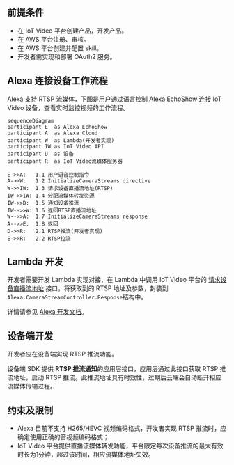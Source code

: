 
##  前提条件

* 在 IoT Video 平台创建产品，开发产品。
* 在 AWS 平台注册、审核。
* 在 AWS 平台创建并配置 skill。
* 开发者需实现和部署 OAuth2 服务。

## Alexa 连接设备工作流程

Alexa 支持 RTSP 流媒体，下图是用户通过语言控制 Alexa EchoShow 连接 IoT Video 设备，查看实时监控视频的工作流程。

```
sequenceDiagram
participant E  as Alexa EchoShow
participant A  as Alexa Cloud
participant W  as Lambda(开发者实现)
participant IW as IoT Video API
participant D  as 设备
participant R  as IoT Video流媒体服务器

E->>A:   1.1 用户语音控制指令
A->>W:   1.2 InitializeCameraStreams directive
W->>IW:  1.3 请求设备直播流地址(RTSP)
IW->>IW: 1.4 分配流媒体转发资源
IW->>D:  1.5 通知设备推流
IW-->>W: 1.6 返回RTSP直播流地址
W-->>A:  1.7 InitializeCameraStreams response
A-->>E:  1.8 返回
D->>R:   2.1 RTSP推流(开发者实现)
E->>R:   2.2 RTSP拉流
```


## Lambda 开发

开发者需要开发 Lambda 实现对接，在 Lambda 中调用 IoT Video 平台的 [请求设备直播流地址](https://note.youdao.com/share/?token=FA4CBB102AB44CADBC344B5158D13C27&gid=108651055) 接口，将获取到的 RTSP 地址及参数，封装到`Alexa.CameraStreamController.Response`结构中。

详情请参见 [Alexa 开发文档](https://developer.amazon.com/en-US/docs/alexa/device-apis/alexa-camerastreamcontroller.html)。

## 设备端开发

开发者应在设备端实现 RTSP 推流功能。

设备端 SDK 提供 **RTSP 推流通知**的应用层接口，应用层通过此接口获取 RTSP 推流地址，启动 RTSP 推流。此推流地址具有时效性，过期后云端会自动断开相应流媒体传输过程。

## 约束及限制

* Alexa 目前不支持 H265/HEVC 视频编码格式，开发者实现 RTSP 推流时，应确定使用正确的音视频编码格式；
* IoT Video 平台提供直播流媒体转发功能，平台限定每次设备推流的最大有效时长为1分钟，超过该时间，相应流媒体地址失效。

